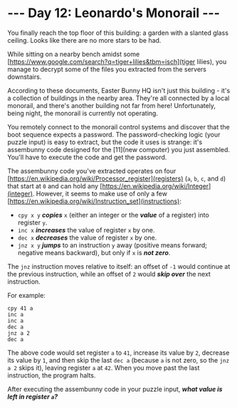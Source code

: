 # --- Day 12: Leonardo&apos;s Monorail ---

You finally reach the top floor of this building: a garden with a slanted glass ceiling. Looks like there are no more stars to be had.


While sitting on a nearby bench amidst some [https://www.google.com/search?q=tiger+lilies&tbm=isch](tiger lilies), you manage to decrypt some of the files you extracted from the servers downstairs.


According to these documents, Easter Bunny HQ isn't just this building - it's a collection of buildings in the nearby area. They're all connected by a local monorail, and there's another building not far from here! Unfortunately, being night, the monorail is currently not operating.


You remotely connect to the monorail control systems and discover that the boot sequence expects a password. The password-checking logic (your puzzle input) is easy to extract, but the code it uses is strange: it's <span title="Strangely, this assembunny code doesn't seem to be very good at multiplying.">assembunny</span> code designed for the [11](new computer) you just assembled. You'll have to execute the code and get the password.


The assembunny code you've extracted operates on four [https://en.wikipedia.org/wiki/Processor_register](registers) (<code>a</code>, <code>b</code>, <code>c</code>, and <code>d</code>) that start at <code>0</code> and can hold any [https://en.wikipedia.org/wiki/Integer](integer). However, it seems to make use of only a few [https://en.wikipedia.org/wiki/Instruction_set](instructions):


<ul>
<li><code>cpy x y</code> <em><b>copies</b></em> <code>x</code> (either an integer or the <em><b>value</b></em> of a register) into register <code>y</code>.</li>
<li><code>inc x</code> <em><b>increases</b></em> the value of register <code>x</code> by one.</li>
<li><code>dec x</code> <em><b>decreases</b></em> the value of register <code>x</code> by one.</li>
<li><code>jnz x y</code> <em><b>jumps</b></em> to an instruction <code>y</code> away (positive means forward; negative means backward), but only if <code>x</code> is <em><b>not zero</b></em>.</li>
</ul>
The <code>jnz</code> instruction moves relative to itself: an offset of <code>-1</code> would continue at the previous instruction, while an offset of <code>2</code> would <em><b>skip over</b></em> the next instruction.


For example:


<pre><code>cpy 41 a
inc a
inc a
dec a
jnz a 2
dec a
</code></pre>
The above code would set register <code>a</code> to <code>41</code>, increase its value by <code>2</code>, decrease its value by <code>1</code>, and then skip the last <code>dec a</code> (because <code>a</code> is not zero, so the <code>jnz a 2</code> skips it), leaving register <code>a</code> at <code>42</code>. When you move past the last instruction, the program halts.


After executing the assembunny code in your puzzle input, <em><b>what value is left in register <code>a</code>?</b></em>


